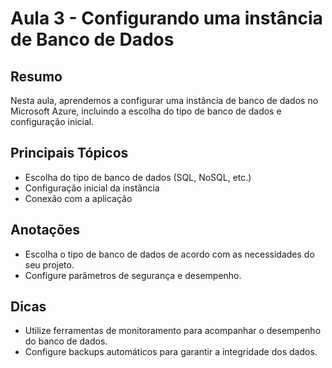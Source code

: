 # Aula 3 - Configurando uma instância de Banco de Dados

## Resumo
Nesta aula, aprendemos a configurar uma instância de banco de dados no Microsoft Azure, incluindo a escolha do tipo de banco de dados e configuração inicial.

## Principais Tópicos
- Escolha do tipo de banco de dados (SQL, NoSQL, etc.)
- Configuração inicial da instância
- Conexão com a aplicação

## Anotações
- Escolha o tipo de banco de dados de acordo com as necessidades do seu projeto.
- Configure parâmetros de segurança e desempenho.

## Dicas
- Utilize ferramentas de monitoramento para acompanhar o desempenho do banco de dados.
- Configure backups automáticos para garantir a integridade dos dados.
